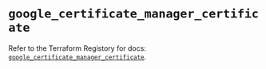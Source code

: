 # `google_certificate_manager_certificate`

Refer to the Terraform Registory for docs: [`google_certificate_manager_certificate`](https://www.terraform.io/docs/providers/google/r/certificate_manager_certificate).
